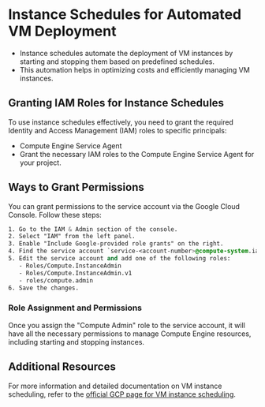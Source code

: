 # Instance Schedules for Automated VM Deployment

-  Instance schedules automate the deployment of VM instances by starting and stopping them based on predefined schedules. 
-  This automation helps in optimizing costs and efficiently managing VM instances.

## Granting IAM Roles for Instance Schedules

To use instance schedules effectively, you need to grant the required Identity and Access Management (IAM) roles to specific principals:

-  Compute Engine Service Agent
-  Grant the necessary IAM roles to the Compute Engine Service Agent for your project.

## Ways to Grant Permissions

You can grant permissions to the service account via the Google Cloud Console. Follow these steps:
```css
1. Go to the IAM & Admin section of the console.
2. Select "IAM" from the left panel.
3. Enable "Include Google-provided role grants" on the right.
4. Find the service account `service-<account-number>@compute-system.iam.gserviceaccount.com`.
5. Edit the service account and add one of the following roles:
   - Roles/Compute.InstanceAdmin
   - Roles/Compute.InstanceAdmin.v1
   - roles/compute.admin
6. Save the changes.
```
### Role Assignment and Permissions

Once you assign the "Compute Admin" role to the service account, it will have all the necessary permissions to manage Compute Engine resources, including starting and stopping instances.

## Additional Resources

For more information and detailed documentation on VM instance scheduling, refer to the [official GCP page for VM instance scheduling](https://cloud.google.com/compute/docs/instances/schedule-instance-start-stop).

